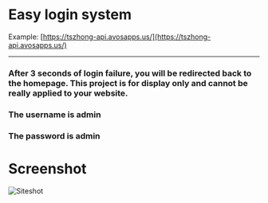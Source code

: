 # Easy login system

Example: [https://tszhong-api.avosapps.us/](https://tszhong-api.avosapps.us/)

---

### After 3 seconds of login failure, you will be redirected back to the homepage. This project is for display only and cannot be really applied to your website.

### The username is admin
### The password is admin

# Screenshot

![Siteshot](https://cdn.jsdelivr.net/gh/tszhong0411/image/simple-login-siteshot.png)